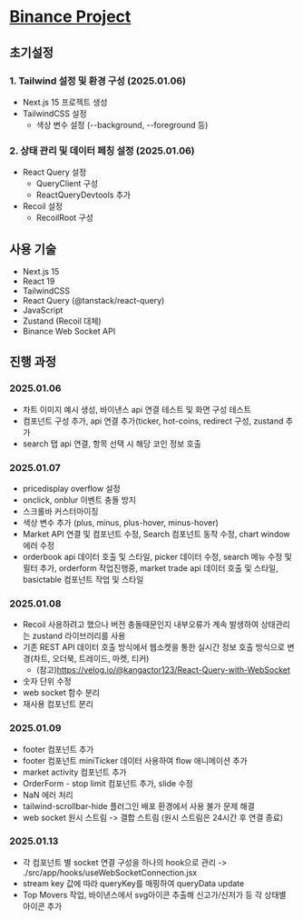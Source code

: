 # [Binance Project](https://binance-workspace.vercel.app/en/trade/BTCUSDT)

## 초기설정

### 1. Tailwind 설정 및 환경 구성 (2025.01.06)

- Next.js 15 프로젝트 생성
- TailwindCSS 설정
  - 색상 변수 설정 (--background, --foreground 등)

### 2. 상태 관리 및 데이터 페칭 설정 (2025.01.06)

- React Query 설정
  - QueryClient 구성
  - ReactQueryDevtools 추가
- Recoil 설정
  - RecoilRoot 구성

## 사용 기술

- Next.js 15
- React 19
- TailwindCSS
- React Query (@tanstack/react-query)
- JavaScript
- Zustand (Recoil 대체)
- Binance Web Socket API

## 진행 과정

### 2025.01.06

- 차트 이미지 예시 생성, 바이낸스 api 연결 테스트 및 화면 구성 테스트
- 컴포넌트 구성 추가, api 연결 추가(ticker, hot-coins, redirect 구성, zustand 추가
- search 탭 api 연결, 항목 선택 시 해당 코인 정보 호출

### 2025.01.07

- pricedisplay overflow 설정
- onclick, onblur 이벤트 충돌 방지
- 스크롤바 커스터마이징
- 색상 변수 추가 (plus, minus, plus-hover, minus-hover)
- Market API 연결 및 컴포넌트 수정, Search 컴포넌트 동작 수정, chart window 에러 수정
- orderbook api 데이터 호출 및 스타일, picker 데이터 수정, search 메뉴 수정 및 필터 추가, orderform 작업진행중, market trade api 데이터 호출 및 스타일, basictable 컴포넌트 작업 및 스타일

### 2025.01.08

- Recoil 사용하려고 했으나 버전 충돌때문인지 내부오류가 계속 발생하여 상태관리는 zustand 라이브러리를 사용
- 기존 REST API 데이터 호출 방식에서 웹소켓을 통한 실시간 정보 호출 방식으로 변경(차트, 오더북, 트레이드, 마켓, 티커)
  - (참고)https://velog.io/@kangactor123/React-Query-with-WebSocket
- 숫자 단위 수정
- web socket 함수 분리
- 재사용 컴포넌트 분리

### 2025.01.09

- footer 컴포넌트 추가
- footer 컴포넌트 miniTicker 데이터 사용하여 flow 애니메이션 추가
- market activity 컴포넌트 추가
- OrderForm - stop limit 컴포넌트 추가, slide 수정
- NaN 에러 처리
- tailwind-scrollbar-hide 플러그인 배포 환경에서 사용 불가 문제 해결
- web socket 원시 스트림 -> 결합 스트림 (원시 스트림은 24시간 후 연결 종료)

### 2025.01.13

- 각 컴포넌트 별 socket 연결 구성을 하나의 hook으로 관리 -> ./src/app/hooks/useWebSocketConnection.jsx
- stream key 값에 따라 queryKey를 매핑하여 queryData update
- Top Movers 작업, 바이낸스에서 svg아이콘 추출해 신고가/신저가 등 각 상태별 아이콘 추가

